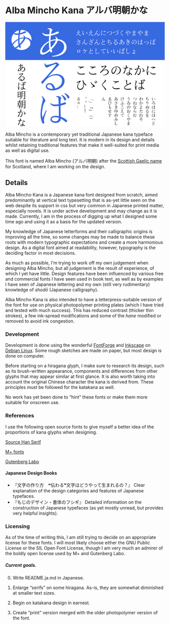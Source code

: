 # Alba Mincho Kana アルバ明朝かな

![Link to Sample PNG](https://github.com/fontfish/AlbaMinchoKana/blob/master/Testing/Samples/sample_basic.png)

Alba Mincho is a contemporary yet traditional Japanese kana typeface suitable for
literature and long text. It is modern in its design and details whilst retaining
traditional features that make it well-suited for print media as well as digital
use.

This font is named Alba Mincho (アルバ明朝) after the [Scottish Gaelic name](https://en.wiktionary.org/wiki/Alba#Scottish_Gaelic)
for Scotland, where I am working on the design.

## Details

Alba Mincho Kana is a Japanese kana font designed from scratch, aimed predominantly
at vertical text typesetting that is as-yet little seen on the web despite its
support in css but very common in Japanese printed matter, especially novels.
It is under active development and may change as it is made. Currently, I am in
the process of digging up what I designed some time ago and using it as a basis
for the updated version.

My knowledge of Japanese letterforms and their calligraphic origins is improving
all the time, so some changes may be made to balance these roots with modern
typographic expectations and create a more harmonious design. As a digital font
aimed at readability, however, typography is the deciding factor in most decisions.

As much as possible, I'm trying to work off my own judgement when designing Alba
Mincho, but all judgement is the result of experience, of which I yet have little.
Design features have been influenced by various free and commercial fonts I have
seen used in book text, as well as by examples I have seen of Japanese lettering
and my own (still very rudimentary) knowledge of *shodō* (Japanese calligraphy).

Alba Mincho Kana is also intended to have a letterpress-suitable version of the
font for use on physical photopolymer printing plates (which I have tried and
tested with much success). This has reduced contrast (thicker thin strokes), a
few ink-spread modifications and some of the *hane* modified or removed to avoid
ink congestion.

### Development

Development is done using the wonderful [FontForge](https://fontforge.org/en-US/)
and [Inkscape](https://inkscape.org/) on [Debian Linux](https://debian.org).
Some rough sketches are made on paper, but most design is done on computer.

Before starting on a hiragana glyph, I make sure to research its design, such as
its brush-written appearance, components and differences from other glyphs that
may appear similar at first glance. It is also worth taking into account the
original Chinese character the kana is derived from. These principles must be
followed for the katakana as well.

No work has yet been done to “hint” these fonts or make them more suitable for
onscreen use.

### References

I use the following open source fonts to give myself a better idea of the
proportions of kana glyphs when designing.

[Source Han Serif](https://github.com/adobe-fonts/source-han-serif)

[M+ fonts](https://mplus-fonts.osdn.jp/)

[Gutenberg Labo](https://gutenberg.osdn.jp/)

#### Japanese Design Books

* 『文字の作り方　❝伝わる❞文字はどうやって生まれるの？』 Clear explanation of the design categories and features of Japanese typefaces.
* 『もじのデザイン・書体のフシギ』 Detailed information on the construction of Japanese typefaces (as yet mostly unread, but provides very helpful insights).

### Licensing

As of the time of writing this, I am still trying to decide on an appropriate
license for these fonts. I will most likely choose either the GNU Public License
or the SIL Open Font License, though I am very much an admirer of the boldly
open license used by M+ and Gutenberg Labo.

##### Current goals.

0. Write README.ja.md in Japanese.

1. Enlarge “serifs” on some hiragana. As-is, they are somewhat diminished at smaller text sizes.

2. Begin on katakana design in earnest.

3. Create “print” version merged with the older photopolymer version of the font.
